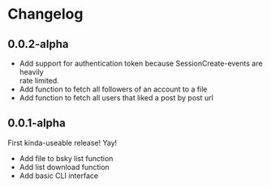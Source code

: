 Changelog
================


0.0.2-alpha
----------------

- Add support for authentication token because SessionCreate-events are heavily  
  rate limited.
-  Add function to fetch all followers of an account to a file
- Add function to fetch all users that liked a post by post url

0.0.1-alpha
----------------

First kinda-useable release! Yay!

- Add file to bsky list function
- Add list download function
- Add basic CLI interface